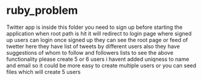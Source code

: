 # ruby_problem
Twitter app is inside this folder 
you need to sign up before starting the application
when root path is hit it will redirect to login page where signed up users can login 
once signed up they can see the root page or feed of twetter 
here they have list of tweets by different users
also they have suggestions of whom to follow and followers lists
to see the above functionality please create 5 or 6 users
i havent added uniqness to name and email so it could be more easy to create multiple users
or you can seed files which will create 5 users